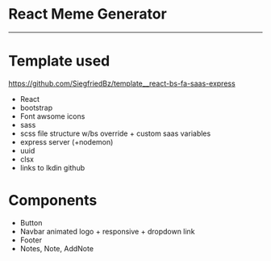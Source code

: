 
# React Meme Generator

---- 

# Template used 
https://github.com/SiegfriedBz/template__react-bs-fa-saas-express
- React
- bootstrap
- Font awsome icons
- sass
-   scss file structure w/bs override  + custom saas variables
- express server (+nodemon)
- uuid
- clsx
- links to lkdin github

# Components
- Button
- Navbar animated logo + responsive + dropdown link
- Footer
- Notes, Note, AddNote
